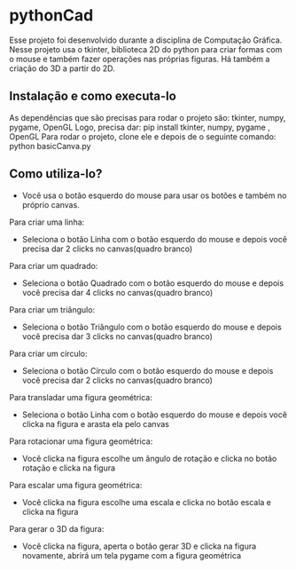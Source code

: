 # pythonCad

Esse projeto foi desenvolvido durante a disciplina de Computação Gráfica. Nesse projeto usa o tkinter, 
biblioteca 2D do python para criar formas com o mouse e também fazer operações nas próprias figuras.
Há também a criação do 3D a partir do 2D.

## Instalação e como executa-lo

As dependências que são precisas para rodar o projeto são:
  tkinter, numpy, pygame, OpenGL
Logo, precisa dar:
  pip install tkinter, numpy, pygame , OpenGL
Para rodar o projeto, clone ele e depois de o seguinte comando:
  python basicCanva.py

## Como utiliza-lo?
 
 - Você usa o botão esquerdo do mouse para usar os botões e também no próprio canvas.
 
Para criar uma linha:
  - Seleciona o botão Linha com o botão esquerdo do mouse e depois você precisa dar 2 clicks no canvas(quadro branco)
  
Para criar um quadrado:
  - Seleciona o botão Quadrado com o botão esquerdo do mouse e depois você precisa dar 4 clicks no canvas(quadro branco)
  
Para criar um triângulo:
  - Seleciona o botão Triângulo com o botão esquerdo do mouse e depois você precisa dar 3 clicks no canvas(quadro branco)
  
Para criar um círculo:
  - Seleciona o botão Círculo com o botão esquerdo do mouse e depois você precisa dar 2 clicks no canvas(quadro branco)
  
Para transladar uma figura geométrica:
  - Seleciona o botão Linha com o botão esquerdo do mouse e depois você clicka na figura e arasta ela pelo canvas
  
Para rotacionar uma figura geométrica:
  - Você clicka na figura escolhe um ângulo de rotação e clicka no botão rotação e clicka na figura
  
Para escalar uma figura geométrica:
  - Você clicka na figura escolhe uma escala e clicka no botão escala e clicka na figura
  
Para gerar o 3D da figura:
  - Você clicka na figura, aperta o botão gerar 3D e clicka na figura novamente, abrirá um tela pygame com a figura geométrica
 
